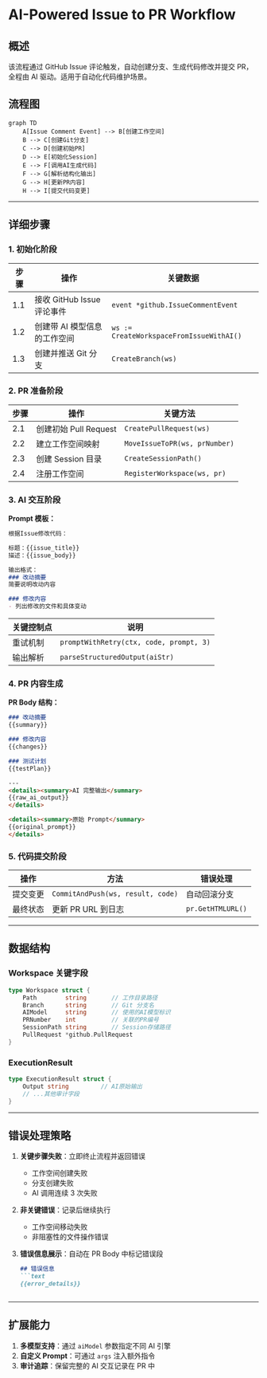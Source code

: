 

# AI-Powered Issue to PR Workflow

## 概述
该流程通过 GitHub Issue 评论触发，自动创建分支、生成代码修改并提交 PR，全程由 AI 驱动。适用于自动化代码维护场景。

## 流程图
```mermaid
graph TD
    A[Issue Comment Event] --> B[创建工作空间]
    B --> C[创建Git分支]
    C --> D[创建初始PR]
    D --> E[初始化Session]
    E --> F[调用AI生成代码]
    F --> G[解析结构化输出]
    G --> H[更新PR内容]
    H --> I[提交代码变更]
```

---

## 详细步骤

### 1. 初始化阶段
| 步骤 | 操作 | 关键数据 |
|------|------|----------|
| 1.1 | 接收 GitHub Issue 评论事件 | `event *github.IssueCommentEvent` |
| 1.2 | 创建带 AI 模型信息的工作空间 | `ws := CreateWorkspaceFromIssueWithAI()` |
| 1.3 | 创建并推送 Git 分支 | `CreateBranch(ws)` |

### 2. PR 准备阶段
| 步骤 | 操作 | 关键方法 |
|------|------|----------|
| 2.1 | 创建初始 Pull Request | `CreatePullRequest(ws)` |
| 2.2 | 建立工作空间映射 | `MoveIssueToPR(ws, prNumber)` |
| 2.3 | 创建 Session 目录 | `CreateSessionPath()` |
| 2.4 | 注册工作空间 | `RegisterWorkspace(ws, pr)` |

### 3. AI 交互阶段
**Prompt 模板：**
```markdown
根据Issue修改代码：

标题：{{issue_title}}
描述：{{issue_body}}

输出格式：
### 改动摘要
简要说明改动内容

### 修改内容
- 列出修改的文件和具体变动
```

| 关键控制点 | 说明 |
|------------|------|
| 重试机制 | `promptWithRetry(ctx, code, prompt, 3)` |
| 输出解析 | `parseStructuredOutput(aiStr)` |

### 4. PR 内容生成
**PR Body 结构：**
```markdown
### 改动摘要
{{summary}}

### 修改内容
{{changes}}

### 测试计划
{{testPlan}}

---
<details><summary>AI 完整输出</summary>
{{raw_ai_output}}
</details>

<details><summary>原始 Prompt</summary>
{{original_prompt}}
</details>
```

### 5. 代码提交阶段
| 操作 | 方法 | 错误处理 |
|------|------|----------|
| 提交变更 | `CommitAndPush(ws, result, code)` | 自动回滚分支 |
| 最终状态 | 更新 PR URL 到日志 | `pr.GetHTMLURL()` |

---

## 数据结构
### Workspace 关键字段
```go
type Workspace struct {
    Path        string       // 工作目录路径
    Branch      string       // Git 分支名
    AIModel     string       // 使用的AI模型标识
    PRNumber    int          // 关联的PR编号
    SessionPath string       // Session存储路径
    PullRequest *github.PullRequest 
}
```

### ExecutionResult
```go
type ExecutionResult struct {
    Output string         // AI原始输出
    // ...其他审计字段
}
```

---

## 错误处理策略
1. **关键步骤失败**：立即终止流程并返回错误
   - 工作空间创建失败
   - 分支创建失败
   - AI 调用连续 3 次失败

2. **非关键错误**：记录后继续执行
   - 工作空间移动失败
   - 非阻塞性的文件操作错误

3. **错误信息展示**：自动在 PR Body 中标记错误段
   ```markdown
   ## 错误信息
   ```text
   {{error_details}}
   ```
   ```

---

## 扩展能力
1. **多模型支持**：通过 `aiModel` 参数指定不同 AI 引擎
2. **自定义 Prompt**：可通过 `args` 注入额外指令
3. **审计追踪**：保留完整的 AI 交互记录在 PR 中

